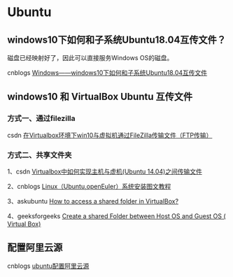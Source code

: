# Ubuntu



## windows10下如何和子系统Ubuntu18.04互传文件？

磁盘已经映射好了，因此可以直接服务Windows OS的磁盘。

cnblogs [Windows——windows10下如何和子系统Ubuntu18.04互传文件](https://www.cnblogs.com/wangyang0210/p/13090741.html)

## windows10 和 VirtualBox Ubuntu 互传文件

### 方式一、通过filezilla

csdn [在Virtualbox环境下win10与虚拟机通过FileZilla传输文件（FTP传输）](https://blog.csdn.net/weixin_45678985/article/details/120204623)



### 方式二、共享文件夹

1、csdn [Virtualbox中如何实现主机与虚机(Ubuntu 14.04)之间传输文件](https://blog.csdn.net/hi_bigguy/article/details/79691309)

2、cnblogs [Linux（Ubuntu,openEuler）系统安装图文教程](https://www.cnblogs.com/rocedu/p/6012545.html#2-%E5%9F%BA%E4%BA%8Evirtualbox%E8%99%9A%E6%8B%9F%E6%9C%BA%E5%AE%89%E8%A3%85ubuntu)

3、askubuntu [How to access a shared folder in VirtualBox?](https://askubuntu.com/questions/161759/how-to-access-a-shared-folder-in-virtualbox)

4、geeksforgeeks [Create a shared Folder between Host OS and Guest OS ( Virtual Box)](https://www.geeksforgeeks.org/create-shared-folder-host-os-guest-os-virtual-box/)



## 配置阿里云源

cnblogs [ubuntu配置阿里云源](https://www.cnblogs.com/nixingguo/p/9017805.html)

